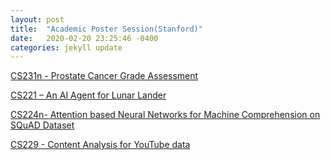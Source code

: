 ```yaml
---
layout: post  
title:  "Academic Poster Session(Stanford)"  
date:   2020-02-20 23:25:46 -0400  
categories: jekyll update
---
```


<a href="_posters/cs231n_poster.pdf" target="_blank">CS231n - Prostate Cancer Grade Assessment </a>

<a href="bharaniabhishek123.github.io/_posters/cs221_poster.pdf" target="_blank">CS221 – An AI Agent for Lunar Lander</a>

<a href="bharaniabhishek123.github.io/_posters/cs2241_poster.pdf" target="_blank">CS224n- Attention based Neural Networks for Machine Comprehension on SQuAD Dataset</a>

<a href="bharaniabhishek123.github.io/_posters/cs229_poster.pdf" target="_blank">CS229 - Content Analysis for YouTube data</a>